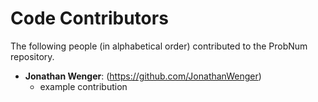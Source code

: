 # Code Contributors

The following people (in alphabetical order) contributed to the ProbNum repository.

- **Jonathan Wenger**: (https://github.com/JonathanWenger)
    - example contribution

